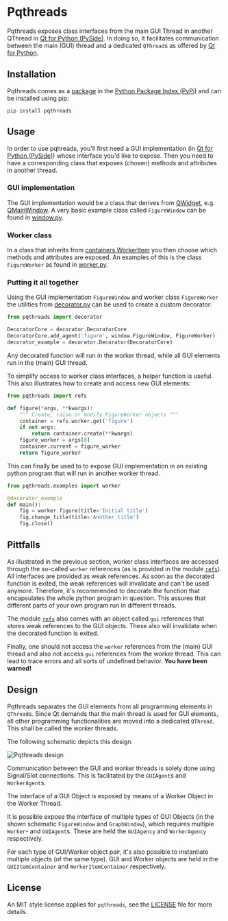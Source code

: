 # Pqthreads

Pqthreads exposes class interfaces from the main GUI Thread in another
QThread in [Qt for Python (PySide)](https://wiki.qt.io/Qt_for_Python). In doing so, it facilitates communication between the
main (GUI) thread and a dedicated `QThread`s as offered by [Qt for Python](https://wiki.qt.io/Qt_for_Python).

## Installation

Pqthreads comes as a [package](https://pypi.org/project/pqthreads/) in the
[Python Package Index (PyPi)](https://pypi.org/) and can be installed using pip:

```console
pip install pqthreads
```

## Usage

In order to use pqhreads, you'll first need a GUI implementation (in [Qt for
Python (PySide)](https://wiki.qt.io/Qt_for_Python)) whose interface you'd like
to expose. Then you need to have a corresponding class that exposes (chosen)
methods and attributes in another thread.

### GUI implementation

The GUI implementation would be a class that derives from
[QWidget](https://doc.qt.io/qtforpython-5/PySide2/QtWidgets/QWidget.html), e.g.
[QMainWindow](https://doc.qt.io/qtforpython-5/PySide2/QtWidgets/QMainWindow.html).
A very basic example class called `FigureWindow` can be found in
[window.py](pqthreads/examples/window.py#L11).

### Worker class

In a class that inherits from
[containers.WorkerItem](pqthreads/containers.py#L19) you then choose which
methods and attributes are exposed. An examples of this is the class
`FigureWorker` as found in [worker.py](pqthreads/examples/worker.py#L14).

### Putting it all together

Using the GUI implementation `FigureWindow` and worker class `FigureWorker` the
utilities from [decorator.py](pqthreads/decorator.py) can be used to create a
custom decorator:

```python
from pqthreads import decorator

DecoratorCore = decorator.DecoratorCore
DecoratorCore.add_agent('figure', window.FigureWindow, FigureWorker)
decorator_example = decorator.Decorator(DecoratorCore)
``` 

Any decorated function will run in the worker thread, while all GUI elements run
in the (main) GUI thread.

To simplify access to worker class interfaces, a helper function is useful. This
also illustrates how to create and access new GUI elements:

```python
from pqthreads import refs

def figure(*args, **kwargs):
    """ Create, raise or modify FigureWorker objects """
    container = refs.worker.get('figure')
    if not args:
        return container.create(**kwargs)
    figure_worker = args[0]
    container.current = figure_worker
    return figure_worker
```

This can finally be used to to expose GUI implementation in an existing python
program that will run in another worker thread.

```python
from pqthreads.examples import worker

@decorator_example
def main():
    fig = worker.figure(title='Initial title')
    fig.change_title(title='Another title')
    fig.close()
```

## Pittfalls

As illustrated in the previous section, worker class interfaces are accessed
through the so-called `worker` references (as is provided in the module
[`refs`](pqthreads/refs.py)). All interfaces are provided as weak references. As
soon as the decorated function is exited, the weak references will invalidate
and can't be used anymore. Therefore, it's recommended to decorate the function
that encapsulates the whole python program in question. This assures that
different parts of your own program run in different threads.

The module [`refs`](pqthreads/refs.py) also comes with an object called `gui`
references that stores weak references to the GUI objects. These also will
invalidate when the decorated function is exited.

Finally, one should not access the `worker` references from the (main) GUI
thread and also not access `gui` references from the worker thread. This can
lead to trace errors and all sorts of undefined behavior. **You have been
warned!**

## Design

Pqthreads separates the GUI elements from all programming elements in
`QThread`s. Since Qt demands that the main thread is used for GUI elements, all
other programming functionalities are moved into a dedicated `QThread`. This
shall be called the worker threads.

The following schematic depicts this design.

![Pqthreads design](https://github.com/swvanbuuren/pqthreads/raw/master/doc/design.svg)

Communication between the GUI and worker threads is solely done using
Signal/Slot connections. This is facilitated by the `GUIAgent`s and
`WorkerAgent`s.

The interface of a GUI Object is exposed by means of a Worker Object in the
Worker Thread.

It is possible expose the interface of multiple types of GUI Objects (in the
shown schematic `FigureWindow` and `GraphWindow`), which requires multiple
`Worker`- and `GUIAgent`s. These are held the `GUIAgency` and `WorkerAgency`
respectively.

For each type of GUI/Worker object pair, it's also possible to instantiate
multiple objects (of the same type). GUI and Worker objects are held in the
`GUIItemContainer` and `WorkerItemContainer` respectively.

## License

An MIT style license applies for `pqthreads`, see the [LICENSE](LICENSE)
file for more details.
